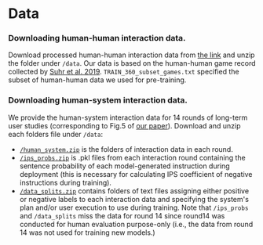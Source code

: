 # Data

### Downloading human-human interaction data.
Download processed human-human interaction data from [the link](https://drive.google.com/file/d/1L0YIYJJd1jQhY8Fethfg2t1eawG7OTaC/view?usp=sharing) and unzip the folder under `/data`. Our data is based on the human-human game record collected by [Suhr et al. 2019](https://aclanthology.org/D19-1218.pdf). `TRAIN_360_subset_games.txt` specified the subset of human-human data we used for pre-training.

### Downloading human-system interaction data.
We provide the human-system interaction data for 14 rounds of long-term user studies (corresponding to Fig.5 of [our paper](https://arxiv.org/pdf/2108.04812.pdf)). 
Download and unzip each folders file under `/data`:
- [`/human_system.zip`](https://drive.google.com/file/d/1z0vVy5hbGAyAo9dxcE5VzIXw2uLTbO6O/view?usp=sharing) is the folders of interaction data in each round. 
- [`/ips_probs.zip`](https://drive.google.com/file/d/1loUUI6h0pCLbXSNl7yrsQa2NB8SqfxBP/view?usp=sharing) is .pkl files from each interaction round containing the sentence probability of each model-generated instruction during deployment (this is necessary for calculating IPS coefficient of negative instructions during training). 
- [`/data_splits.zip`](https://drive.google.com/file/d/1G0HkXyxzu-kIa2Sl5_-2Byh2DOQlvYOK/view?usp=sharing) contains folders of text files assigning either positive or negative labels to each interaction data and specifying the system's plan and/or user execution to use during training.
Note that `/ips_probs` and `/data_splits` miss the data for round 14 since round14 was conducted for human evaluation purpose-only  (i.e., the data from round 14 was not used for training new models.) 
